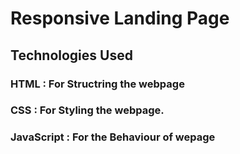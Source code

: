 # Responsive Landing Page




## Technologies Used

### HTML : For Structring the webpage
### CSS : For Styling the webpage.
### JavaScript : For the Behaviour of wepage